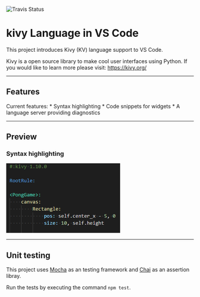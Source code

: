 
![Travis Status](https://travis-ci.org/BattleBas/kivy-vscode.svg?branch=master)

# kivy Language in VS Code

This project introduces Kivy (KV) language support to VS Code.

Kivy is a open source library to make cool user interfaces using Python.
If you would like to learn more please visit: https://kivy.org/

***
## Features

Current features:
    * Syntax highlighting
    * Code snippets for widgets
    * A language server providing diagnostics

***
## Preview

### Syntax highlighting

![Syntax highlighting](https://raw.githubusercontent.com/BattleBas/kivy-vscode/master/screenshots/syntax_highlighting_example.PNG "Example of syntax highlighting")

***
## Unit testing

This project uses [Mocha](http://mochajs.org/) as an testing framework and [Chai](http://chaijs.com/) as an assertion libray.

Run the tests by executing the command `npm test`.
